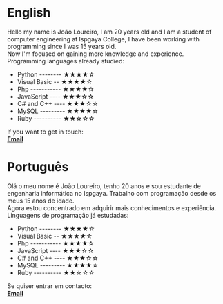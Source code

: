 <h1>English</h1>
<p>Hello my name is João Loureiro, I am 20 years old and I am a student of computer engineering at Ispgaya College, I have been working with programming since I was 15 years old.<br>
Now I'm focused on gaining more knowledge and experience.<br>
Programming languages already studied:</p>

- Python -------- ★★★★☆
- Visual Basic -- ★★★★☆
- Php ----------- ★★★★☆
- JavaScript ---- ★★★☆☆
- C# and C++ ---- ★★★☆☆
- MySQL --------- ★★★★☆
- Ruby ---------- ★★☆☆☆

If you want to get in touch:<br>
<a href="mailto:joaoloureiro2002@hotmail.com"><b>Email</b></a>
<h1>Português</h1>
<p>Olá o meu nome é João Loureiro, tenho 20 anos e sou estudante de engenharia informática no Ispgaya. Trabalho com programação desde os meus 15 anos de idade.<br>
Agora estou concentrado em adquirir mais conhecimentos e experiência.<br>
Linguagens de programação já estudadas:</p>

- Python -------- ★★★★☆
- Visual Basic -- ★★★★☆
- Php ----------- ★★★★☆
- JavaScript ---- ★★★☆☆
- C# and C++ ---- ★★★☆☆
- MySQL --------- ★★★★☆
- Ruby ---------- ★★☆☆☆

Se quiser entrar em contacto:<br>
<a href="mailto: joaoloureiro2002@hotmail.com"><b>Email</b></a>
